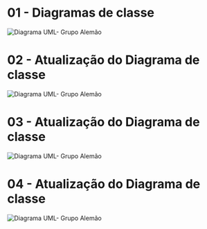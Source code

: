 # 01 - Diagramas de classe
![Diagrama UML- Grupo Alemão](https://github.com/DisciplinasProgramacao/lpm-projeto2024-1-grupo-do-alemao/assets/111395018/86c70784-5316-4be3-a48f-712dd9e273c7)


# 02 - Atualização do Diagrama de classe

![Diagrama UML- Grupo Alemão](https://github.com/DisciplinasProgramacao/lpm-projeto2024-1-grupo-do-alemao/assets/145265675/2733662c-72b1-4fb6-b863-2af46b127063)


# 03 - Atualização do Diagrama de classe

![Diagrama UML- Grupo Alemão](https://github.com/DisciplinasProgramacao/lpm-projeto2024-1-grupo-do-alemao/assets/145265675/2098708f-a01f-4e10-9827-4d5fbec3fba8)

# 04 - Atualização do Diagrama de classe

![Diagrama UML- Grupo Alemão](https://github.com/DisciplinasProgramacao/lpm-projeto2024-1-grupo-do-alemao/assets/144834971/2ec59ece-29b6-49eb-80b9-5e20824d1f78)
